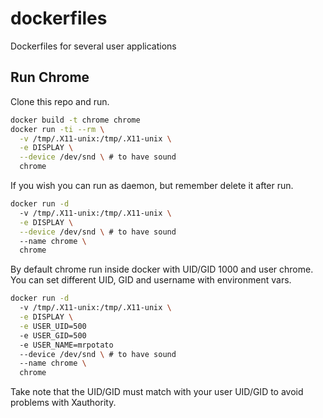 # dockerfiles
Dockerfiles for several user applications

## Run Chrome

Clone this repo and run.

```bash
docker build -t chrome chrome
docker run -ti --rm \
  -v /tmp/.X11-unix:/tmp/.X11-unix \
  -e DISPLAY \
  --device /dev/snd \ # to have sound
  chrome
```

If you wish you can run as daemon, but remember delete it after run.

```bash
docker run -d
  -v /tmp/.X11-unix:/tmp/.X11-unix \
  -e DISPLAY \
  --device /dev/snd \ # to have sound
  --name chrome \
  chrome
```

By default chrome run inside docker with UID/GID 1000 and user chrome. You
can set different UID, GID and username with environment vars.

```bash
docker run -d
  -v /tmp/.X11-unix:/tmp/.X11-unix \
  -e DISPLAY \
  -e USER_UID=500
  -e USER_GID=500
  -e USER_NAME=mrpotato
  --device /dev/snd \ # to have sound
  --name chrome \
  chrome
```

Take note that the UID/GID must match with your user UID/GID to avoid
problems with Xauthority.
